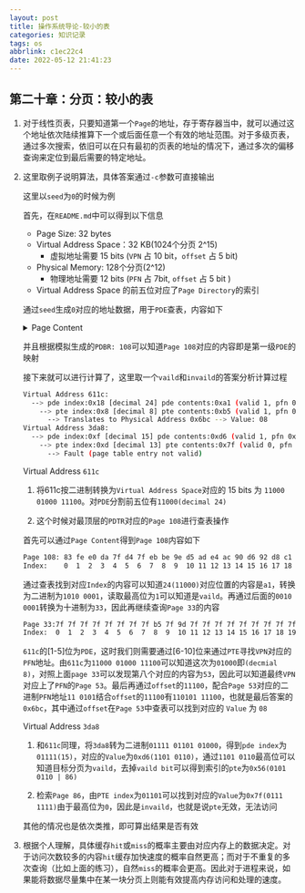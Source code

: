 ```yaml
---
layout: post
title: 操作系统导论-较小的表
categories: 知识记录
tags: os
abbrlink: c1ec22c4
date: 2022-05-12 21:41:23
---
```


## 第二十章：分页：较小的表

1. 对于线性页表，只要知道第一个`Page`的地址，存于寄存器当中，就可以通过这个地址依次陆续推算下一个或后面任意一个有效的地址范围。对于多级页表，通过多次搜索，依旧可以在只有最初的页表的地址的情况下，通过多次的偏移查询来定位到最后需要的特定地址。

2. 这里取例子说明算法，具体答案通过`-c`参数可直接输出

    这里以`seed`为`0`的时候为例

    首先，在`README.md`中可以得到以下信息

      * Page Size: 32 bytes
      * Virtual Address Space：32 KB(1024个分页 2^15)
        * 虚拟地址需要 15 bits (`VPN` 占 10 bit，`offset` 占 5 bit)
      * Physical Memory: 128个分页(2^12)
        * 物理地址需要 12 bits (`PFN` 占 7bit, `offset` 占 5 bit )
      * Virtual Address Space 的前五位对应了`Page Directory`的索引

    通过`seed`生成`0`对应的地址数据，用于`PDE`查表，内容如下

    <details>

    <summary>Page Content</summary>

      ```sh
      page   0:1b1d05051d0b19001e00121c1909190c0f0b0a1218151700100a061c06050514
      page   1:0000000000000000000000000000000000000000000000000000000000000000
      page   2:121b0c06001e04130f0b10021e0f000c17091717071e001a0f0408120819060b
      page   3:7f7f7f7fcd7f7f7f7f7f7f7f7f7f7f7f7f7f7f7f7f7f887f7f7f7f7f7f7f7fb9
      page   4:0b041004051c13071b131d0e1b150107080507071b0e1b0411001c000c181e00
      page   5:17131d0a1202111906081507081d1e041b1101121301171902140e070e040a14
      page   6:0000000000000000000000000000000000000000000000000000000000000000
      page   7:0000000000000000000000000000000000000000000000000000000000000000
      page   8:11101a120f10180a11151e151d0c12170a081e0a1e1a06191e08141702190915
      page   9:0000000000000000000000000000000000000000000000000000000000000000
      page  10:0000000000000000000000000000000000000000000000000000000000000000
      page  11:0910141d04011a18170e150c050c18181d1b151016051c16120d13131b11060d
      page  12:060b16191c05141d01141a0a07120d050e0c110f090b19071100160a0108071d
      page  13:19100b0e000614140f1d0e091a08121519180b0101161d0a0d16140814090b10
      page  14:1218140b000d1c0a07040f10020c141d0d0d0e060c140c12191e1b0b00120e07
      page  15:0000000000000000000000000000000000000000000000000000000000000000
      page  16:7f7f7f7f7f7f7f7f7f7f7f7f7f7f7f7f7f7f7f7f7f7f7f7f7f7f7f7fea7f7f7f
      page  17:0000000000000000000000000000000000000000000000000000000000000000
      page  18:7f7f7f7f7f7fab7f7f7f8e7f7f7fdd7f7f7f7f7f7f7f8b7f7f7f7f7f7f7f7f7f
      page  19:00130001061402011e0d1b060d0b050a1e170b0c081016150e011c0c0c00041a
      page  20:1a190402020c1d110807030419041a190411001a11170f151c111b0a03000719
      page  21:0b081b0e1c151e121e050d111e111a130f0c0b09061d101a1b1d070a13090417
      page  22:1212150f081b0a0e130f1d1d1c1c120f150608010500140418151e0c1c0e0a03
      page  23:1d0f030b0c0f1e1e1113140f0f091502091b071d1e110102060a03180b07010b
      page  24:0000000000000000000000000000000000000000000000000000000000000000
      page  25:03031c031b0e0e0a0c0b110a1907070e1c0016000c170d0d070e070814121c1e
      page  26:090e1d18081115180d0c170d070e1d040e130e06001513000917131004150e15
      page  27:0000000000000000000000000000000000000000000000000000000000000000
      page  28:0f1d0f0a0211070b0b17071d170e1b0b0b04180c0f0e140b1c0d0b0c171e1a0e
      page  29:17081e031b010710120c030708171c120118090a10071c050c08101113100c13
      page  30:7f7f7f7f7f847f7f7f7f977fbd7f7ff47f7f7f7f7f7f7f7f7f7f7f7f7f7f9c7f
      page  31:7f7f7f7f7f7fd07f7f7f7f7f7f7f7f7f7f7f7f7f7f7f7f7f7f7f7f7f7f7f7f7f
      page  32:0000000000000000000000000000000000000000000000000000000000000000
      page  33:7f7f7f7f7f7f7f7fb57f9d7f7f7f7f7f7f7f7f7f7f7f7f7f7f7ff6b17f7f7f7f
      page  34:0413050d0c02161518101105060710190b1b16160a031d1a0c1a1b0a0f0a151c
      page  35:0000000000000000000000000000000000000000000000000000000000000000
      page  36:1d1313160c0c1400050a07130b1b110c0c150c14010d0804100f11171b0f090e
      page  37:1e0f0a0d0c100c021e1e05070d15001913081a1409101e01151a150412180c12
      page  38:0000000000000000000000000000000000000000000000000000000000000000
      page  39:1b111e171108150e160c0f001601151218081506100a1e1e06110a1e1c121615
      page  40:0d030b1007190b0709191c1d0017100307080c0e1d01151a0b07060904110700
      page  41:7f7f7f7f7f7f7f7fe57f7f7f7f7f7f7f7f7f7f7f7f7f7f7f7f7f8d7f7f7f7f7f
      page  42:03041501111c1015001312110c0b1e01001d050306181d000d030806140a050f
      page  43:190802041311011e0e0916000d141d171b030d00080b0a0b180519100a11050f
      page  44:7f7f7f7f7f7fcc7f7f7f7f7f7f7f7f7f7f7f7f7f7f7f7f7f7fa27f7f7f7f7f7f
      page  45:7fb27fef7f7f7f7fa4f57f7f7f7f7f7f7f7f7f7f7f7f7f7f7f7f7f7f7f7f7f7f
      page  46:0000000000000000000000000000000000000000000000000000000000000000
      page  47:070a0f1002090b0c0e0d020613190f0402040b111410110a14160c19171c0e0a
      page  48:0000000000000000000000000000000000000000000000000000000000000000
      page  49:1e0a0f0702030d13101003010b1d05080e1c1d00140714171b151a1804011610
      page  50:161b040706011a0f020d0d181704130f0004140b1d0f15040e1619060c0e0d0e
      page  51:14000f1a070a1a0511071d180d02090f1c0311151019101d12120d120b110905
      page  52:0000000000000000000000000000000000000000000000000000000000000000
      page  53:0f0c18090e121c0f081713071c1e191b09161b150e030d121c1d0e1a08181100
      page  54:1901050f031b1c090d11081006090d121008070318031607081614160f1a0314
      page  55:0000000000000000000000000000000000000000000000000000000000000000
      page  56:0000000000000000000000000000000000000000000000000000000000000000
      page  57:1c1d1602020b000a001e19021b0606141d03000b00121a05030a1d041d0b0e09
      page  58:0000000000000000000000000000000000000000000000000000000000000000
      page  59:0000000000000000000000000000000000000000000000000000000000000000
      page  60:0000000000000000000000000000000000000000000000000000000000000000
      page  61:010510020c0a0c031c0e1a1e0a0e150d09161b1c130b1e1302021701000c100d
      page  62:7f7f7fa87f7f7f7f7f7f7f7f7f7f7f7f7f7f7f7f7f7f7f7f7f7f7f7f7f7f7f7f
      page  63:0612060a1d1b19010407181a12161902021a010601001a0a0404141e0f1b0f11
      page  64:18121708080d1e161d10111e0518181a1704141c110b1d110c13180700101d15
      page  65:7f7f7f7f7f7f7f7f7f7f997f7f7f7f7f7f7f7f7f7f7f7f7f7f7f7f7f7f7f7f7f
      page  66:7f7f7f7f7f7f7f7f7f7f7f7f7f7f7f7f7f7f7f7f7f7f7f7f7f7f7f7f7fd77f7f
      page  67:0000000000000000000000000000000000000000000000000000000000000000
      page  68:121216020f060c0f0a0c16011d120511020f150d09141c1b0b1a03011e171311
      page  69:190a19020d0a0d190f1e1a03090016001b050c01090c0117160b1902010b1b17
      page  70:0000000000000000000000000000000000000000000000000000000000000000
      page  71:7f7f7f7f7f7f7f7f7f7f7f857f7f7f7f7f7f7f7f7f7f7f7f7f7f7f7f7f7f7f7f
      page  72:180c0018050c0b030a051314000e111b0f02011a181a081402190a1d0e011c13
      page  73:0000000000000000000000000000000000000000000000000000000000000000
      page  74:0d0b1e08180d0b011a151b0d14030c06011d0604060b10041e1e040c151b0f1c
      page  75:1a1c011b00141c0f0c0a1c1c13160a041e14081e120a1b021804030816120d04
      page  76:0c11150c1b1d1e01191b041d03061d191108070c0013011702000817190f1d03
      page  77:1c061606001b1a0205071c0b190d0b171308121519141312021d16081513140b
      page  78:0e02171b1c1a1b1c100c1508191a1b121d110d141e1c1802120f131a07160306
      page  79:1e1b1516071708030e0a050d1b0d0d1510041c0d180c190c06061d12010c0702
      page  80:1b081d1c020d170d0f19151d051c1c131d071b171202000007170b18130c1b01
      page  81:7f7f7f7f7f7f7f7f7f7f7f7f7f7f7f7f7fe27f7f7f7f7f7f7f7f7f7f7f7f7ffa
      page  82:0000000000000000000000000000000000000000000000000000000000000000
      page  83:0000000000000000000000000000000000000000000000000000000000000000
      page  84:7f7f7f7f7f7f7f7f7f7f7f7f7f7f7f7f7f7f7f7f7f7f7f7f7f947f7f7f7f7fce
      page  85:7f7f7f7f7f7f7f7f9a7fbf7f7f7f7f7f7f7f7f7faf7f7f7f7f7f7f7f7f7f7f7f
      page  86:7f7f7f7f7f7f7fc57f7f7f7f7f7f7f7f7f7f7f7fca7f7fee7f7f7f7f7f7f7f7f
      page  87:1805180d170e1802011c0f1b1d14110602191b18150d09030d111c1d0c031716
      page  88:7f7f7f7f7f7f7f7f7f7f7f7f7f7f7f7f7f7f7fc47f7f7f7f7f7f7f7f7f7f7f7f
      page  89:0000000000000000000000000000000000000000000000000000000000000000
      page  90:7f7f7f7f7f7f7f7f7f7f7f7f7f7f7f7fc07f7f7f7f7f7f7f7fde7f7f7f7f7f7f
      page  91:7f7f7f7f7f7f7f7f7f7f7f7fa57f7f7f7f7f7f7f7f7f7f7f7f7f7f7f7f7f7f7f
      page  92:0000000000000000000000000000000000000000000000000000000000000000
      page  93:0a1a1907001905181505021c12130e0412071816001c01020904070b160c080f
      page  94:1406190710140713080519110a1200040c1e0f021718181115061619170a1213
      page  95:0a1d0f1d1e1915040012151d10151406131e0315130b18001b190e030e12070f
      page  96:7f7f7f7f7f7f7f7f7f7f7f7f7f7fb67f7f7f7f7f7f7f7f7f7f7f7f7f7f7f7f7f
      page  97:7f7f7f7f7f7f7f7f7f7f7f7f7f7f7f7fc87f7f7f7f7fe77f7f7f7f7f7f7f7f7f
      page  98:15191803171a170e1503170818130f100201001804030b1e1b0919020c111e01
      page  99:090b1304150b1204140a0e0c0e1509140109170113000e1b0010021a15171400
      page 100:7f7f7f7f7f7f7f7f7f7f7f7f7f7f7f7f7f7fa77f7f7f7f7f7f7f7f7f7fe37f7f
      page 101:0e0a00010b061005061416091a070a16011c020e1601191e0e030203170c1c0d
      page 102:1d031b0116000d1a0c1c1612050a0c121e080f1c0a13171317061d0512091309
      page 103:1e171c061012190e180c121a181400050f07021a1d090c19011303081901010c
      page 104:7f7f7f7f7f7f7f7f7f7f7f7f80aa7f7f7f7f7f7f7f7f7f7f7f7f7f7ff07f7f7f
      page 105:b37f7f7f7f7f7f7f7f7f7f7f7f937f7f7f7f7f7f7f7f7f7f7f7f7f7f7f7f7f7f
      page 106:160a000e1001110a00050310011c1a1d091c1e170814120c090103040e131701
      page 107:7f7f7f7f7f7f7f7f7f7f7f7f7f7ff17f7f7f7f7f7f7f7f7ff37f7f7f7f7f7f7f
      page 108:83fee0da7fd47febbe9ed5ade4ac90d692d8c1f89fe1ede9a1e8c7c2a9d1dbff
      page 109:7f7f7f7f7f7f7f7f7f7f7f7f7f7f7f7f7f827f7f7f7f7f7f7f7f7f7f7f7f7f7f
      page 110:1614041e0c120b010e0401131303110a0b180f1b120e130a03151318031c181c
      page 111:08000115111d1d1c01171514161b130b10061200040a18160a1301051e080c11
      page 112:19051e1302161e0c150906160019100303141b081e031a0c02080e181a041014
      page 113:1d07111b1205071e091a181716181a01050f06100f03020019021d1e170d080c
      page 114:0000000000000000000000000000000000000000000000000000000000000000
      page 115:110601040d1406151a170d141e1b0a1505110b0d0d141a0e0417171d0c0e101b
      page 116:0a130b11150f14171a05060f0f19101b180f190e0a0d0e1401161e0e02060307
      page 117:1b0a170019111d0b130a18121e000401031c1d0e1d19181705110d1d05051404
      page 118:1119021a1c05191a1b101206150c00040c1b111c1c02120a0f0e0e03190f130e
      page 119:0000000000000000000000000000000000000000000000000000000000000000
      page 120:7f7f7f7f7f7f7f7f7f7f7f7f7f7f7f7f7f7fcb7f7f7f7f7f7f7f7f7f7f7f7f7f
      page 121:0000000000000000000000000000000000000000000000000000000000000000
      page 122:051e0312041b1d18090717090d01040002020d1116040d13020d0b1d010c0c16
      page 123:0000000000000000000000000000000000000000000000000000000000000000
      page 124:0000000000000000000000000000000000000000000000000000000000000000
      page 125:0000000000000000000000000000000000000000000000000000000000000000
      page 126:7f7f7f7f7f7f7f7f8ce6cf7f7f7f7f7f7f7f7f7f7f7f7f7f7f7f967f7f7f7f7f
      page 127:7f7f7f7f7f7f7f7f7f7f7f7f7f7f7f7fdf7f7f7f7f7f7f7f7f7f7f7f7f957f7f
      ```

    </details>

    并且根据模拟生成的`PDBR: 108`可以知道`Page 108`对应的内容即是第一级`PDE`的映射

    接下来就可以进行计算了，这里取一个`vaild`和`invaild`的答案分析计算过程

      ```sh
      Virtual Address 611c:
        --> pde index:0x18 [decimal 24] pde contents:0xa1 (valid 1, pfn 0x21 [decimal 33])
          --> pte index:0x8 [decimal 8] pte contents:0xb5 (valid 1, pfn 0x35 [decimal 53])
            --> Translates to Physical Address 0x6bc --> Value: 08
      Virtual Address 3da8:
        --> pde index:0xf [decimal 15] pde contents:0xd6 (valid 1, pfn 0x56 [decimal 86])
          --> pte index:0xd [decimal 13] pte contents:0x7f (valid 0, pfn 0x7f [decimal 127])
            --> Fault (page table entry not valid)
      ```

    Virtual Address `611c`

    1. 将611c按二进制转换为`Virtual Address Space`对应的 15 bits 为 `11000 01000 11100`。对`PDE`分割前五位有`11000(decimal 24)`

    2. 这个时候对最顶层的`PDTR`对应的`Page 108`进行查表操作

    首先可以通过`Page Content`得到`Page 108`内容如下

      ```sh
      Page 108: 83 fe e0 da 7f d4 7f eb be 9e d5 ad e4 ac 90 d6 92 d8 c1 f8 9f e1 ed e9 a1 e8 c7 c2 a9 d1 db ff
      Index:    0  1  2  3  4  5  6  7  8  9  10 11 12 13 14 15 16 17 18 19 20 21 22 23 24 25 26 27 28 29 30 31
      ```

    通过查表找到对应`Index`的内容可以知道`24(11000)`对应位置的内容是`a1`，转换为二进制为`1010 0001`，读取最高位为`1`可以知道是`vaild`。再通过后面的`0010 0001`转换为十进制为`33`，因此再继续查询`Page 33`的内容

      ```sh
      Page 33:7f 7f 7f 7f 7f 7f 7f 7f b5 7f 9d 7f 7f 7f 7f 7f 7f 7f 7f 7f 7f 7f 7f 7f 7f 7f f6 b1 7f 7f 7f 7f
      Index:  0  1  2  3  4  5  6  7  8  9  10 11 12 13 14 15 16 17 18 19 20 21 22 23 24 25 26 27 28 29 30 31
      ```

    `611c`的[1-5]位为`PDE`，这时我们则需要通过[6-10]位来通过`PTE`寻找`VPN`对应的`PFN`地址。由`611c`为`11000 01000 11100`可以知道这次为`01000`即`(decmial 8)`，对照上面`page 33`可以发现第八个对应的内容为`53`，因此可以知道最终`VPN`对应上了`PFN`的`Page 53`。最后再通过`offset`的`11100`，配合`Page 53`对应的二进制`PFN`地址`11 0101`结合`offset`的`11100`有`110101 11100`，也就是最后答案的`0x6bc`，其中通过`offset`在`Page 53`中查表可以找到对应的 `Value` 为 `08`

    Virtual Address `3da8`

    1. 和`611c`同理，将`3da8`转为二进制`01111 01101 01000`，得到`pde index`为`01111(15)`，对应的`Value`为`0xd6(1101 0110)`，通过`1101 0110`最高位可以知道目标分页为`vaild`，去掉`vaild bit`可以得到索引的`pte`为`0x56(0101 0110 | 86)`

    2. 检索`Page 86`，由`PTE index`为`01101`可以找到对应的`Value`为`0x7f(0111 1111)`由于最高位为`0`，因此是`invaild`，也就是说`pte`无效，无法访问

    其他的情况也是依次类推，即可算出结果是否有效

3. 根据个人理解，具体缓存`hit`或`miss`的概率主要由对应内存上的数据决定。对于访问次数较多的内容`hit`缓存加快速度的概率自然更高；而对于不重复的多次查询（比如上面的练习），自然`miss`的概率会更高。因此对于进程来说，如果能将数据尽量集中在某一块分页上则能有效提高内存访问和处理的速度。
